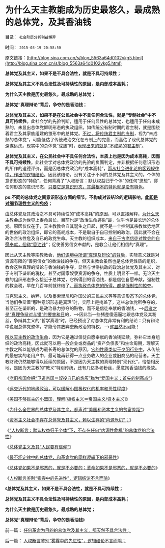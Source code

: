 # 为什么天主教能成为历史最悠久，最成熟的总体党，及其香油钱

目录： `社会阶层分析利益博羿` 

时间： `2015-03-19 20:58:50` 

原文链接：[http://blog.sina.com.cn/s/blog_5563a64d0102vkg5.html](http://blog.sina.com.cn/s/blog_5563a64d0102vkg5.html)

**总体党及其主义，如果不是不具合法性，就是不具可持续性；**

**总体党及其主义不具合法性及可持续性的原因，是内部成本高耗；**

**为什么天主教是历史最悠久，最成熟的总体党；**

**总体党“真理辩论”背后，争夺的是香油钱**；

**总体党及其主义，如果不是在公民社会中不具任何合法性，就是“专制社会”中不具可持续性**。此社会学的先验判断，适用于任何显性的总体党，也适用于任何未成熟的，未显出总体党鲜明形态的执政组织。如传统公有制时期的君主制，就是围绕着君主及其家族组建的雏形中的总体党。[不过，将传统君主制的专制](../../../2012/10/24/公有制民主中的反腐败，革命和改朝换代；.md)，视为“未成熟的总体党”，可能低估了传统政治文化在专制上的完善，而高估了现代总体党的深谋远虑。现实中的总体党“成熟”时，[表现出来的就是“不成熟的君主制](../../../2015/2/22/总体党奉行（个人崇拜／克里斯玛）,与政治形势负相关.md)”。

**总体党及其主义，在公民社会中不具任何合法性，本质上也是因为成本高耗，因而不具可持续性**。此社会学对总体党政治的先验的负面判定，并非根据任何意识形态的所作的道德评价，而是因总体党政治的“成本高耗”，[而从社会进化论的客观规律中，作出的逻辑结论](../../../2012/6/18/时间中的物理学，生物学，生理学和社会学.md)。因此该结论，没有关注于不同的总体党及其主义的，个体的意识形态的“特色”，任何背离了“人权断言：默认权益归于个体”的任何“思想”，即任何形态的意识形态，[只要它是意识形态，其最根本的特色就是没有特色](../../../2010/10/13/中国传统文化对个人主义根本抵触.md)。

**ps:不同的总体党之间意识形态方面的细节，不构成对该结论的逻辑影响，[此即是对细节理性主义的免疫](../../../2014/9/13/科学的世界观和方法论，与传统公知，逻辑冲突不可调和；.md)**；

由总体党及其政治之不具可持续性的“成本高耗”的原因，可以直接解释，[为什么天主教会成为世界上寿命最](../../../2013/4/20/中国的基督徒一般不了解自已的宗教，更不了解新教；.md)长，目前也是“政治生命迹象”最，似乎也是最长远的总体党。原因仅仅在于，天主教教会自其诞生之日起，就不是一个控制其宗教优势地区的世俗的政治组织，即它的高耗成本，不是取自于自已控制的政治，因此就不会在政治合法性危及自已的政党生命。天主教的组织成本，[来自于古老信徒对教会的自愿奉献，俗称“香油钱](../../../2014/12/23/天主教会的社会角色和欧洲宗教革命的原因.md)”；促使善男信女奉献的，是教会让他们相信的“真理”。

因此从天主教等宗教教会，[他们语境中所谓“真理及辩论”的背后](../../../2013/8/23/传统文化如何炼成极端的愚昧和反动？.md)，实际意义就是对资源有限的“善男信女”的香油钱的争夺。但天主教会虽然也是总体党性质的组织，教会这种真理的辩论与香油钱的争夺，显然与世俗执政的政治总体党及其主义，对于专制下垄断的税权，甚至对国家奴隶资源的争夺，性质上明显不一样。无论天主教的组织形态多么接近于总体党，它所得到的香油钱，都是信徒自愿奉献，强制性的教会税，早在几百年前就终结了[。而执政总体党的所得，都是强制性的掠夺](../../../2015/2/23/天主教的历史，及政治上的歹徒，经济上的强盗，道德上的流氓.md)。

马克思主义，纳粹，以及墨索里尼和孙国父的三民主义等等意识形态下的总体党，当他们争辩着“那种意识形态是真理”时，实际上是掩盖了，这些总体党所争夺的，甚至正在垄断的，是政治暴力掠夺的赃物，而不是信徒奉献的香油钱，——>[后者才是“真理争辩对与错”的要害和目](../../../2012/10/27/从强盗逻辑去理解市场经济.md)的，——>因此当一些猪差傻逼逼地跟总体党及其粉丝，争辩其主义的“哲学真理”时，已经预设了对总体党非常有利的结论：只有辩论中说服总体党整体，才能令其放弃垄断政治的特权，——>这[显然不可](../../../2011/1/28/“强卖哲学”可能有生命危险.md)能！

[所以天主教的政治生命](../../../2015/2/24/天主教“亡党危机”史，总体党必需要的“外源危机”.md)，因为它是通过信徒自愿奉献的香油钱延续，弥补它本身组织的政治高耗，因此就可以用一般企业或商品的“资产负债表”和生命周期，理解天主教之所以能够成为最长寿的总体党的原因。[它的性质类似于夕阳行业中](../../../2012/6/23/重商主义、出口导向，世界大战和欧债危机.md)，从传统的最忠实的老用户中，最可能再获得一点业务收入的企业或旧商品的经营者。天主教财政仍然能够得以延续的原因，不是因为天主教的真理特别“现代化”，恰恰相反地，是因为天主教的“教义”特别传统，还有几亿多老粉丝，愿意掏香油钱的缘故。

《[老旧帝国会把“卫道帝国＝奴役自已的炮灰”称为“爱国主义：首先的制高点”](../../../2015/3/9/老旧帝国的复国主义之“爱国”和极权国家的起源.md)》

《[远交近代的地缘政治，可以缓解小国极权化的机率和恶性程度](../../../2015/3/10/远交近代的地缘政治，缓解小国极权化.md)》

《[美国不够民主的小盟国，理解[极权主义＝帝国主义/资本主义]](../../../2015/3/11/公式：[极权主义＝帝国主义／资本主义]；.md)》

《[为什么全世界的总体党及其主义，都声讨“美国和资本主义的贫富差距”](../../../2015/3/12/为什么全球左派，都竭力声讨“市场经济的贫富差距”？.md)》

《[资本主义社会不存在总体党及其主义，赖以生存的“内源危机”；](../../../2015/3/13/资本主义社会不存在“内源危机”.md)》

《[“人权断言：默认权益归于个体”下，不存在任何“内源性危机”的总体党的合法性](../../../2015/3/14/内源性危机为主义的总体党，无法解释其自身的合法性；.md)》

《[总体党主义及其“人民要有信仰”](../../../2015/3/15/总体党主义及其“人民要有信仰”.md)》

《[最不坏定律中的总体党，和革命党的同样逻辑下的邪恶性](../../../2015/3/16/总体党和革命的政治逻辑，最不坏定律的邪恶性.md)》

《[总体党如果不是邪恶的，就是不必要的；革命如果不是邪恶的，就是不必要的](../../../2015/3/17/总体党如果不是邪恶的，就是不必要的；.md)》

《[人权断言鉴别“雾霾中的先进性”，逻辑结论不言而喻](../../../2015/3/18/人权断言鉴别“雾霾中的先进性”，逻辑结论不言而喻；.md)》

《**总体党及其主义，如果不是不具合法性，就是不具可持续性；**

**总体党及其主义不具合法性及可持续性的原因，是内部成本高耗；**

**为什么天主教是历史最悠久，最成熟的总体党；**

**总体党“真理辩论”背后，争夺的是香油钱**》

前一篇： [任何革命为目的的总体党及其主义，都天然不具合法性；](../../../2015/3/20/任何革命为目的的总体党及其主义，都天然不具合法性；.md)

后一篇： [人权断言鉴别“雾霾中的先进性”，逻辑结论不言而喻；](../../../2015/3/18/人权断言鉴别“雾霾中的先进性”，逻辑结论不言而喻；.md)

